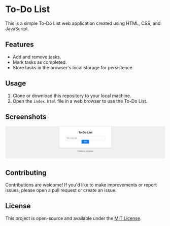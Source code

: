  # To-Do List

This is a simple To-Do List web application created using HTML, CSS, and JavaScript.

## Features

- Add and remove tasks.
- Mark tasks as completed.
- Store tasks in the browser's local storage for persistence.

## Usage

1. Clone or download this repository to your local machine.
2. Open the `index.html` file in a web browser to use the To-Do List.

## Screenshots

![To-Do List](To-Do-List.png)

## Contributing

Contributions are welcome! If you'd like to make improvements or report issues, please open a pull request or create an issue.

## License

This project is open-source and available under the [MIT License](LICENSE).

